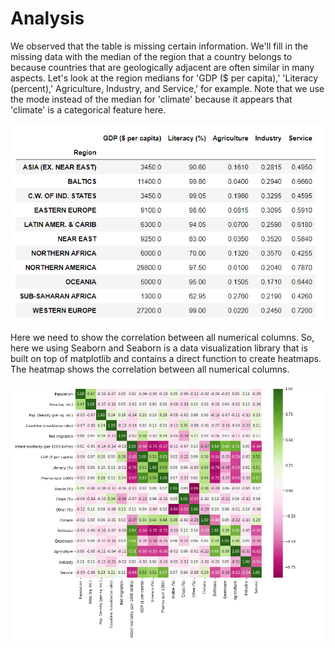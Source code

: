 # Analysis

We observed that the table is missing certain information. We'll fill in the missing data with the median of the region that a country belongs to because countries that are geologically adjacent are often similar in many aspects. Let's look at the region medians for 'GDP ($ per capita),' 'Literacy (percent),' Agriculture, Industry, and Service,' for example. Note that we use the mode instead of the median for 'climate' because it appears that 'climate' is a categorical feature here.

<img src="images/GDP1.PNG"/>
 
Here we need to show the correlation between all numerical columns. So, here we using Seaborn and Seaborn is a data visualization library that is built on top of matplotlib and contains a direct function to create heatmaps. The heatmap shows the correlation between all numerical columns.

<img src="images/GDP2.PNG"/>
